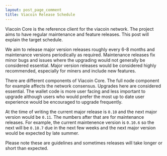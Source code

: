 ```yaml
---
layout: post_page_comment
title: Viacoin Release Schedule
---
```


Viacoin Core is the reference client for the viacoin network. The project aims to have regular maintenance and feature releases. This post will explain the target schedule.

We aim to release major version releases roughly every 6-8 months and maintenance versions periodically as required. Maintenance releases fix minor bugs and issues where the upgrading would not generally be considered essential. Major version releases would be considered highly recommended, especially for miners and include new features.

There are different components of Viacoin Core. The full node component for example affects the network consensus. Upgrades here are considered essential. The wallet code is more user facing and less important to upgrade although users who would prefer the most up to date user experience would be encouraged to upgrade frequently.

At the time of writing the current major release is `0.10` and the next major version would be `0.11`. The numbers after that are for maintenance releases. For example, the current maintenence version is `0.10.6`  so the next will be `0.10.7` due in the next few weeks and the next major version would be expected by late summer.

Please note these are guidelines and sometimes releases will take longer or short than expected.


